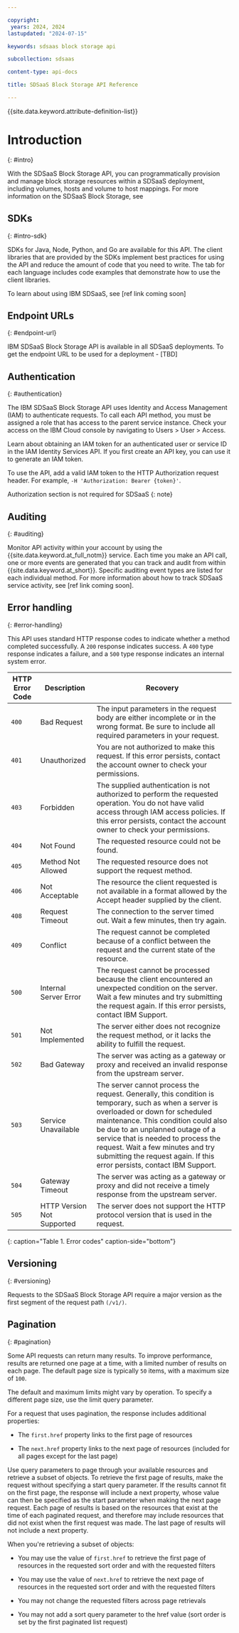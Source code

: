 ```yaml
---

copyright:
 years: 2024, 2024
lastupdated: "2024-07-15"

keywords: sdsaas block storage api

subcollection: sdsaas

content-type: api-docs

title: SDSaaS Block Storage API Reference

---
```


{{site.data.keyword.attribute-definition-list}}


# Introduction
{: #intro}

With the SDSaaS Block Storage API, you can programmatically provision and manage block storage resources within a SDSaaS deployment, including volumes, hosts and volume to host mappings. For more information on the SDSaaS Block Storage, see


## SDKs
{: #intro-sdk}

SDKs for Java, Node, Python, and Go are available for this API. The client libraries that are provided by the SDKs implement best practices for using the API and reduce the amount of code that you need to write. The tab for each language includes code examples that demonstrate how to use the client libraries.

To learn about using IBM SDSaaS, see [ref link coming soon]


## Endpoint URLs
{: #endpoint-url}

IBM SDSaaS Block Storage API is available in all SDSaaS deployments. To get the endpoint URL to be used for a deployment - [TBD]


## Authentication
{: #authentication}

The IBM SDSaaS Block Storage API uses Identity and Access Management (IAM) to authenticate requests. To call each API method, you must be assigned a role that has access to the parent service instance. Check your access on the IBM Cloud console by navigating to Users > User > Access.

Learn about obtaining an IAM token for an authenticated user or service ID in the IAM Identity Services API. If you first create an API key, you can use it to generate an IAM token.

To use the API, add a valid IAM token to the HTTP Authorization request header. For example, `-H 'Authorization: Bearer {token}'`.

Authorization section is not required for SDSaaS
{: note}


## Auditing
{: #auditing}

Monitor API activity within your account by using the {{site.data.keyword.at_full_notm}} service. Each time you make an API call, one or more events are generated that you can track and audit from within {{site.data.keyword.at_short}}. Specific auditing event types are listed for each individual method. For more information about how to track SDSaaS service activity, see [ref link coming soon].


## Error handling
{: #error-handling}

This API uses standard HTTP response codes to indicate whether a method completed successfully. A `200` response indicates success. A `400` type response indicates a failure, and a `500` type response indicates an internal system error.


| HTTP Error Code | Description           | Recovery                                                                    |
|-----------------|-----------------------|-----------------------------------------------------------------------------|
| `400`           | Bad Request           | The input parameters in the request body are either incomplete or in the wrong format. Be sure to include all required parameters in your request. |
| `401`           | Unauthorized          | You are not authorized to make this request. If this error persists, contact the account owner to check your permissions. |
| `403`           | Forbidden             | The supplied authentication is not authorized to perform the requested operation. You do not have valid access through IAM access policies. If this error persists, contact the account owner to check your permissions.      |
| `404`           | Not Found             | The requested resource could not be found.                                  |
| `405`           | Method Not Allowed    | The requested resource does not support the request method.                 |
| `406`           | Not Acceptable        | The resource the client requested is not available in a format allowed by the Accept header supplied by the client. |
| `408`           | Request Timeout       | The connection to the server timed out. Wait a few minutes, then try again. |
| `409`           | Conflict              | The request cannot be completed because of a conflict between the request and the current state of the resource.  |
| `500`           | Internal Server Error | The request cannot be processed because the client encountered an unexpected condition on the server. Wait a few minutes and try submitting the request again. If this error persists, contact IBM Support. |
| `501`           | Not Implemented       | The server either does not recognize the request method, or it lacks the ability to fulfill the request. |
| `502`           | Bad Gateway           | The server was acting as a gateway or proxy and received an invalid response from the upstream server. |
| `503`           | Service Unavailable   | The server cannot process the request. Generally, this condition is temporary, such as when a server is overloaded or down for scheduled maintenance. This condition could also be due to an unplanned outage of a service that is needed to process the request. Wait a few minutes and try submitting the request again. If this error persists, contact IBM Support.
| `504`           | Gateway Timeout       | The server was acting as a gateway or proxy and did not receive a timely response from the upstream server.  |
| `505`           | HTTP Version Not Supported | The server does not support the HTTP protocol version that is used in the request. |
{: caption="Table 1. Error codes" caption-side="bottom"}


## Versioning
{: #versioning}

Requests to the SDSaaS Block Storage API require a major version as the first segment of the request path `(/v1/)`.


## Pagination
{: #pagination}

Some API requests can return many results. To improve performance, results are returned one page at a time, with a limited number of results on each page. The default page size is typically `50` items, with a maximum size of `100`.

The default and maximum limits might vary by operation. To specify a different page size, use the limit query parameter.

For a request that uses pagination, the response includes additional properties:

* The `first.href` property links to the first page of resources

* The `next.href` property links to the next page of resources (included for all pages except for the last page)

Use query parameters to page through your available resources and retrieve a subset of objects. To retrieve the first page of results, make the request without specifying a start query parameter. If the results cannot fit on the first page, the response will include a next property, whose value can then be specified as the start parameter when making the next page request. Each page of results is based on the resources that exist at the time of each paginated request, and therefore may include resources that did not exist when the first request was made. The last page of results will not include a next property.

When you're retrieving a subset of objects:

* You may use the value of `first.href` to retrieve the first page of resources in the requested sort order and with the requested filters

* You may use the value of `next.href` to retrieve the next page of resources in the requested sort order and with the requested filters

* You may not change the requested filters across page retrievals

* You may not add a sort query parameter to the href value (sort order is set by the first paginated list request)

